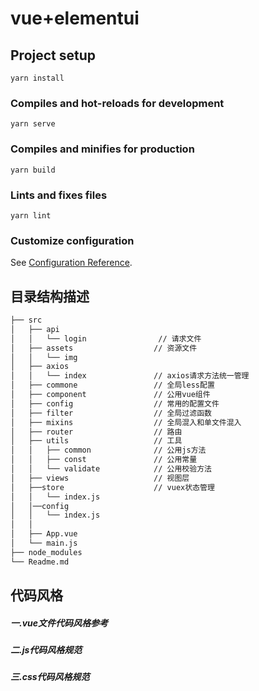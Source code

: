 # vue+elementui

## Project setup
```
yarn install
```

### Compiles and hot-reloads for development
```
yarn serve
```

### Compiles and minifies for production
```
yarn build
```

### Lints and fixes files
```
yarn lint
```

### Customize configuration
See [Configuration Reference](https://cli.vuejs.org/config/).

## 目录结构描述
``` bash
├── src
│   ├── api                 
│   │   └── login                // 请求文件
│   ├── assets                  // 资源文件
│   │   └── img 
│   ├── axios                   
│   │   └── index               // axios请求方法统一管理
│   ├── commone                 // 全局less配置
│   ├── component               // 公用vue组件
│   ├── config                  // 常用的配置文件
│   ├── filter                  // 全局过滤函数
│   ├── mixins                  // 全局混入和单文件混入
│   ├── router                  // 路由
│   ├── utils                   // 工具
│   │   ├── common              // 公用js方法
│   │   ├── const               // 公用常量
│   │   └── validate            // 公用校验方法
│   ├── views                   // 视图层
│   ├──store                    // vuex状态管理
│   │   └── index.js
│   │──config
│   │   └── index.js
│   │   
│   ├── App.vue
│   └── main.js
├── node_modules
└── Readme.md 
```

## 代码风格
##### 一.vue文件代码风格参考

##### 二.js代码风格规范

##### 三.css代码风格规范
